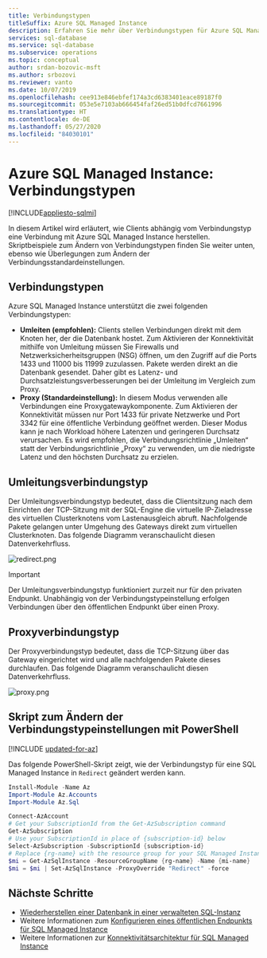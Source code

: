 ```yaml
---
title: Verbindungstypen
titleSuffix: Azure SQL Managed Instance
description: Erfahren Sie mehr über Verbindungstypen für Azure SQL Managed Instance
services: sql-database
ms.service: sql-database
ms.subservice: operations
ms.topic: conceptual
author: srdan-bozovic-msft
ms.author: srbozovi
ms.reviewer: vanto
ms.date: 10/07/2019
ms.openlocfilehash: cee913e846ebfef174a3cd6383401eace89187f0
ms.sourcegitcommit: 053e5e7103ab666454faf26ed51b0dfcd7661996
ms.translationtype: HT
ms.contentlocale: de-DE
ms.lasthandoff: 05/27/2020
ms.locfileid: "84030101"
---
```

# <a name="azure-sql-managed-instance-connection-types"></a>Azure SQL Managed Instance: Verbindungstypen
[!INCLUDE[appliesto-sqlmi](../includes/appliesto-sqlmi.md)]

In diesem Artikel wird erläutert, wie Clients abhängig vom Verbindungstyp eine Verbindung mit Azure SQL Managed Instance herstellen. Skriptbeispiele zum Ändern von Verbindungstypen finden Sie weiter unten, ebenso wie Überlegungen zum Ändern der Verbindungsstandardeinstellungen.

## <a name="connection-types"></a>Verbindungstypen

Azure SQL Managed Instance unterstützt die zwei folgenden Verbindungstypen:

- **Umleiten (empfohlen):** Clients stellen Verbindungen direkt mit dem Knoten her, der die Datenbank hostet. Zum Aktivieren der Konnektivität mithilfe von Umleitung müssen Sie Firewalls und Netzwerksicherheitsgruppen (NSG) öffnen, um den Zugriff auf die Ports 1433 und 11000 bis 11999 zuzulassen. Pakete werden direkt an die Datenbank gesendet. Daher gibt es Latenz- und Durchsatzleistungsverbesserungen bei der Umleitung im Vergleich zum Proxy.
- **Proxy (Standardeinstellung):** In diesem Modus verwenden alle Verbindungen eine Proxygatewaykomponente. Zum Aktivieren der Konnektivität müssen nur Port 1433 für private Netzwerke und Port 3342 für eine öffentliche Verbindung geöffnet werden. Dieser Modus kann je nach Workload höhere Latenzen und geringeren Durchsatz verursachen. Es wird empfohlen, die Verbindungsrichtlinie „Umleiten“ statt der Verbindungsrichtlinie „Proxy“ zu verwenden, um die niedrigste Latenz und den höchsten Durchsatz zu erzielen.

## <a name="redirect-connection-type"></a>Umleitungsverbindungstyp

Der Umleitungsverbindungstyp bedeutet, dass die Clientsitzung nach dem Einrichten der TCP-Sitzung mit der SQL-Engine die virtuelle IP-Zieladresse des virtuellen Clusterknotens vom Lastenausgleich abruft. Nachfolgende Pakete gelangen unter Umgehung des Gateways direkt zum virtuellen Clusterknoten. Das folgende Diagramm veranschaulicht diesen Datenverkehrfluss.

![redirect.png](./media/connection-types-overview/redirect.png)

> [!IMPORTANT]
> Der Umleitungsverbindungstyp funktioniert zurzeit nur für den privaten Endpunkt. Unabhängig von der Verbindungstypeinstellung erfolgen Verbindungen über den öffentlichen Endpunkt über einen Proxy.

## <a name="proxy-connection-type"></a>Proxyverbindungstyp

Der Proxyverbindungstyp bedeutet, dass die TCP-Sitzung über das Gateway eingerichtet wird und alle nachfolgenden Pakete dieses durchlaufen. Das folgende Diagramm veranschaulicht diesen Datenverkehrfluss.

![proxy.png](./media/connection-types-overview/proxy.png)

## <a name="script-to-change-connection-type-settings-using-powershell"></a>Skript zum Ändern der Verbindungstypeinstellungen mit PowerShell

[!INCLUDE [updated-for-az](../../../includes/updated-for-az.md)]

Das folgende PowerShell-Skript zeigt, wie der Verbindungstyp für eine SQL Managed Instance in `Redirect` geändert werden kann.

```powershell
Install-Module -Name Az
Import-Module Az.Accounts
Import-Module Az.Sql

Connect-AzAccount
# Get your SubscriptionId from the Get-AzSubscription command
Get-AzSubscription
# Use your SubscriptionId in place of {subscription-id} below
Select-AzSubscription -SubscriptionId {subscription-id}
# Replace {rg-name} with the resource group for your SQL Managed Instance, and replace {mi-name} with the name of your SQL Managed Instance
$mi = Get-AzSqlInstance -ResourceGroupName {rg-name} -Name {mi-name}
$mi = $mi | Set-AzSqlInstance -ProxyOverride "Redirect" -force
```

## <a name="next-steps"></a>Nächste Schritte

- [Wiederherstellen einer Datenbank in einer verwalteten SQL-Instanz](restore-sample-database-quickstart.md)
- Weitere Informationen zum [Konfigurieren eines öffentlichen Endpunkts für SQL Managed Instance](public-endpoint-configure.md)
- Weitere Informationen zur [Konnektivitätsarchitektur für SQL Managed Instance](connectivity-architecture-overview.md)